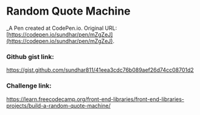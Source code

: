 # Random Quote Machine
 _A Pen created at CodePen.io. Original URL: [https://codepen.io/sundhar/pen/mZgZeJ](https://codepen.io/sundhar/pen/mZgZeJ).

 ### Github gist link:
 https://gist.github.com/sundhar811/41eea3cdc76b089aef26d74cc08701d2

### Challenge link:
https://learn.freecodecamp.org/front-end-libraries/front-end-libraries-projects/build-a-random-quote-machine/
